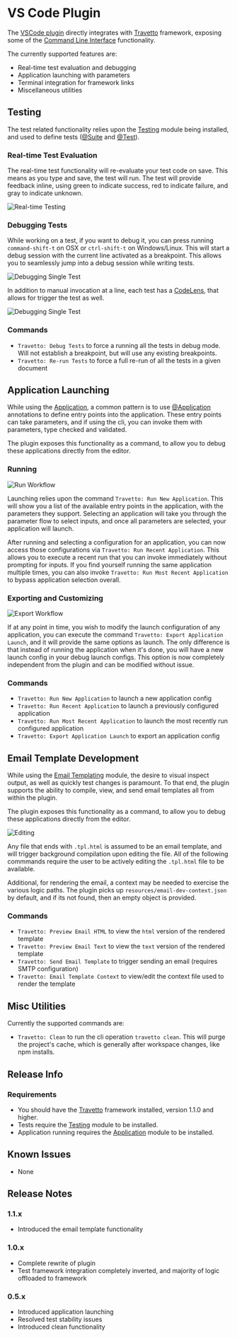 <!-- This file was generated by @travetto/doc and should not be modified directly -->
<!-- Please modify https://github.com/travetto/travetto/tree/master/related/vscode-plugin/doc.ts and execute "npx trv doc" to rebuild -->
# VS Code Plugin

The [VSCode plugin](https://marketplace.visualstudio.com/items?itemName=arcsine.travetto-plugin) directly integrates with [Travetto](https://travetto.dev) framework, exposing some of the [Command Line Interface](https://github.com/travetto/travetto/tree/master/module/cli#readme "CLI infrastructure for travetto framework") functionality.

The currently supported features are:
   
   *  Real-time test evaluation and debugging
   *  Application launching with parameters
   *  Terminal integration for framework links
   *  Miscellaneous utilities

## Testing

The test related functionality relies upon the [Testing](https://github.com/travetto/travetto/tree/master/module/test#readme "Declarative test framework") module being installed, and used to define tests ([@Suite](https://github.com/travetto/travetto/tree/master/module/test/src/decorator/suite.ts#L13) and [@Test](https://github.com/travetto/travetto/tree/master/module/test/src/decorator/test.ts#L11)).

### Real-time Test Evaluation

The real-time test functionality will re-evaluate your test code on save.  This means as you type and save, the test will run.  The test will provide feedback inline, using green to indicate success, red to indicate failure, and gray to indicate unknown.

![Real-time Testing](https://travetto.dev/assets/images/vscode-plugin/real-time-testing.gif)

### Debugging Tests

While working on a test, if you want to debug it, you can press running `command-shift-t` on OSX or `ctrl-shift-t` on Windows/Linux.  This will start a debug session with the current line activated as a breakpoint.  This allows you to seamlessly jump into a debug session while writing tests.

![Debugging Single Test](https://travetto.dev/assets/images/vscode-plugin/debug-single-test.gif)

In addition to manual invocation at a line, each test has a [CodeLens](https://code.visualstudio.com/api/language-extensions/programmatic-language-features#codelens-show-actionable-context-information-within-source-code), that allows for trigger the test as well.

![Debugging Single Test](https://travetto.dev/assets/images/vscode-plugin/debug-code-lens.gif)

### Commands

   
   *  `Travetto: Debug Tests` to force a running all the tests in debug mode.  Will not establish a breakpoint, but will use any existing breakpoints.
   *  `Travetto: Re-run Tests` to force a full re-run of all the tests in a given document

## Application Launching

While using the [Application](https://github.com/travetto/travetto/tree/master/module/app#readme "Application registration/management and run support."), a common pattern is to use [@Application](https://github.com/travetto/travetto/tree/master/module/app/src/decorator.ts#L25) annotations to define entry points into the application.  These entry points can take parameters, and if using the cli, you can invoke them with parameters, type checked and validated.

The plugin exposes this functionality as a command, to allow you to debug these applications directly from the editor.

### Running

![Run Workflow](https://travetto.dev/assets/images/vscode-plugin/run-workflow.gif)

Launching relies upon the command `Travetto: Run New Application`.  This will show you a list of the available entry points in the application, with the parameters they support.  Selecting an application will take you through the parameter flow to select inputs, and once all parameters are selected, your application will launch.

After running and selecting a configuration for an application, you can now access those configurations via `Travetto: Run Recent Application`.  This allows you to execute a recent run that you can invoke immediately without prompting for inputs. If you find yourself running the same application multiple times, you can also invoke `Travetto: Run Most Recent Application` to bypass application selection overall.

### Exporting and Customizing

![Export Workflow](https://travetto.dev/assets/images/vscode-plugin/run-export-workflow.gif)

If at any point in time, you wish to modify the launch configuration of any application, you can execute the command `Travetto: Export Application Launch`, and it will provide the same options as launch.  The only difference is that instead of running the application when it's done, you will have a new launch config in your debug launch configs.  This option is now completely independent from the plugin and can be modified without issue.

### Commands

   
   *  `Travetto: Run New Application` to launch a new application config
   *  `Travetto: Run Recent Application` to launch a previously configured application
   *  `Travetto: Run Most Recent Application` to launch the most recently run configured application
   *  `Travetto: Export Application Launch` to export an application config

## Email Template Development

While using the [Email Templating](https://github.com/travetto/travetto/tree/master/module/email-template#readme "Email templating module") module, the desire to visual inspect output, as well as quickly test changes is paramount.  To that end, the plugin supports the ability to compile, view, and send email templates all from within the plugin.

The plugin exposes this functionality as a command, to allow you to debug these applications directly from the editor.

![Editing](https://travetto.dev/assets/images/vscode-plugin/email-editing.gif)

Any file that ends with `.tpl.html` is assumed to be an email template, and will trigger background compilation upon editing the file.  All of the following commmands require the user to be actively editing the `.tpl.html` file to be available.  

Additional, for rendering the email, a context may be needed to exercise the various logic paths. The plugin picks up `resources/email-dev-context.json` by default, and if its not found, then an empty object is provided. 

### Commands

   
   *  `Travetto: Preview Email HTML` to view the `html` version of the rendered template
   *  `Travetto: Preview Email Text` to view the `text` version of the rendered template
   *  `Travetto: Send Email Template` to trigger sending an email (requires SMTP configuration)
   *  `Travetto: Email Template Context` to view/edit the context file used to render the template

## Misc Utilities

Currently the supported commands are:
   
   *  `Travetto: Clean` to run the cli operation `travetto clean`.  This will purge the project's cache, which is generally after workspace changes, like npm installs.

## Release Info

### Requirements
   
   *  You should have the [Travetto](https://travetto.dev) framework installed, version 1.1.0 and higher.
   *  Tests require the [Testing](https://github.com/travetto/travetto/tree/master/module/test#readme "Declarative test framework") module to be installed.
   *  Application running requires the [Application](https://github.com/travetto/travetto/tree/master/module/app#readme "Application registration/management and run support.") module to be installed.

## Known Issues

   
   *  None

## Release Notes

### 1.1.x
   
   *  Introduced the email template functionality

### 1.0.x
   
   *  Complete rewrite of plugin
   *  Test framework integration completely inverted, and majority of logic offloaded to framework

### 0.5.x
   
   *  Introduced application launching
   *  Resolved test stability issues
   *  Introduced clean functionality
